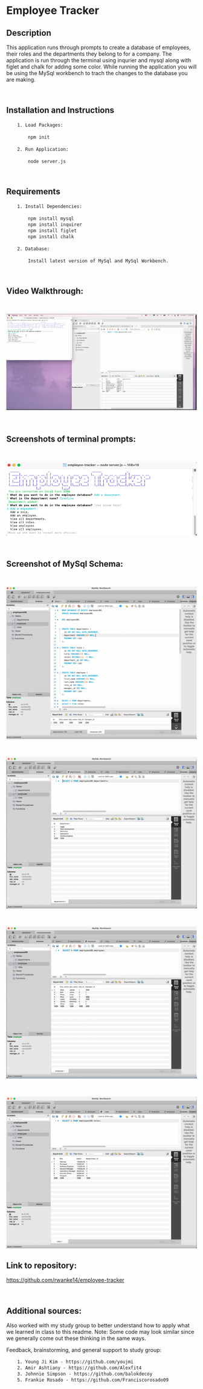 # Employee Tracker 

## Description

This application runs through prompts to create a database of employees, their roles and the departments they belong to for a company. The application is run through the terminal using inqurier and mysql along with figlet and chalk for adding some color. While running the application you will be using the MySql workbench to trach the changes to the database you are making.  

<br>

## Installation and Instructions

        1. Load Packages:

            npm init

        2. Run Application:

            node server.js
<br>

## Requirements

        1. Install Dependencies:

            npm install mysql
            npm install inquirer
            npm install figlet
            npm install chalk

        2. Database:

            Install latest version of MySql and MySql Workbench.

<br>

## Video Walkthrough:
<br>

[![Employeer Tracker Walkthrough](./Develop/images/employeetracker.png)](https://drive.google.com/file/d/1cgs4oDA2IOYGgZzVIZv7m4vAwEcqDDaS/view)

<br>

## Screenshots of terminal prompts:
<br>

![Terminal Prompts](./Develop/images/terminal.png)

<br>

## Screenshot of MySql Schema:
<br>

![MySql Schema Query](./Develop/images/Query.png)

<br>

![MySql Deparments Table](./Develop/images/Departments.png)

<br>

![MySql Employees Table](./Develop/images/Employee.png)

<br>

![MySql Roles Table](./Develop/images/Roles.png)

## Link to repository:

https://github.com/rwanke14/employee-tracker

<br>

## Additional sources:

Also worked with my study group to better understand how to apply what we learned in class to this readme. Note: Some code may look similar since we generally come out these thinking in the same ways. 

Feedback, brainstorming, and general support to study group:

        1. Young Ji Kim - https://github.com/youjmi
        2. Amir Ashtiany - https://github.com/Alexfit4
        3. Johnnie Simpson - https://github.com/balokdecoy
        5. Frankie Rosado - https://github.com/Franciscorosado09
